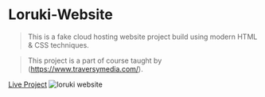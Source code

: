 # Loruki-Website

> This is a fake cloud hosting website project build using modern HTML & CSS techniques.

> This project is a part of course taught by (https://www.traversymedia.com/).

[Live Project](https://kunalbagnial.github.io/loruki-website/)
![loruki website](/images/screenshot.png)
